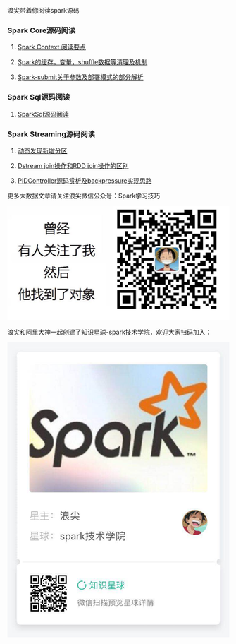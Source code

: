 
浪尖带着你阅读spark源码

### Spark Core源码阅读
1. [Spark Context 阅读要点](core/SparkContextsReadPoints.md)

2. [Spark的缓存，变量，shuffle数据等清理及机制](core/AboutContextCleaner.md)

3. [Spark-submit关于参数及部署模式的部分解析](core/AboutSparkSubmit.md)


### Spark Sql源码阅读

1. [SparkSql源码阅读](sql/README.md)


### Spark Streaming源码阅读

1. [动态发现新增分区](streaming/DiscoverNewPartition.md)

2. [Dstream join操作和RDD join操作的区别](streaming/DStreamJoinVSRddJoin.md)

3. [PIDController源码赏析及backpressure实现思路](./core/PIDController.md)

更多大数据文章请关注浪尖微信公众号：Spark学习技巧

![image](./微信公众号.jpg)

浪尖和阿里大神一起创建了知识星球-spark技术学院，欢迎大家扫码加入：

![image](./知识星球.jpg)